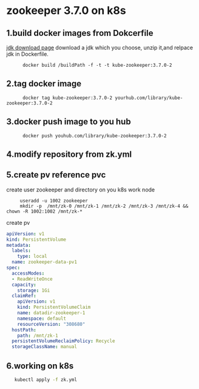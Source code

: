 # zookeeper 3.7.0 on k8s

## 1.build docker images from Dokcerfile
[jdk download page](https://adoptium.net/releases.html?variant=openjdk11&jvmVariant=hotspot)
     download a jdk which you choose, unzip it,and relpace jdk in Dockerfile.
```
      docker build /buildPath -f -t -t kube-zookeeper:3.7.0-2
```
## 2.tag docker image
```
      docker tag kube-zookeeper:3.7.0-2 yourhub.com/library/kube-zookeeper:3.7.0-2
```
## 3.docker push image to you hub
```
      docker push youhub.com/library/kube-zookeeper:3.7.0-2
```
## 4.modify repository from zk.yml

## 5.create pv reference pvc
 create  user zookeeper and directory on you k8s work node 
```shell
     useradd -u 1002 zookeeper
     mkdir -p  /mnt/zk-0 /mnt/zk-1 /mnt/zk-2 /mnt/zk-3 /mnt/zk-4 && chown -R 1002:1002 /mnt/zk-*
```
create pv     
```yaml
apiVersion: v1
kind: PersistentVolume
metadata:
  labels:
    type: local
  name: zookeeper-data-pv1
spec:
  accessModes:
  - ReadWriteOnce
  capacity:
    storage: 1Gi
  claimRef:
    apiVersion: v1
    kind: PersistentVolumeClaim
    name: datadir-zookeeper-1
    namespace: default
    resourceVersion: "308680"
  hostPath:
    path: /mnt/zk-1
  persistentVolumeReclaimPolicy: Recycle
  storageClassName: manual
```
## 6.working on k8s
```bash
   kubectl apply -f zk.yml
```
